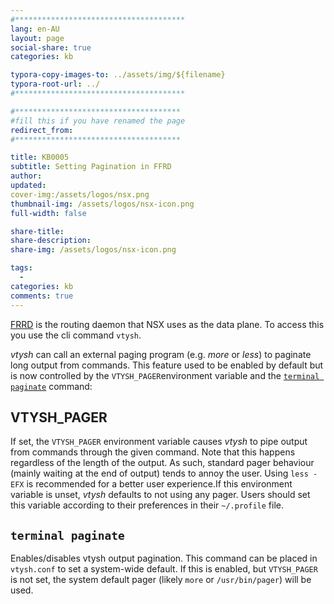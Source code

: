 ```yaml
---
#**************************************
lang: en-AU
layout: page
social-share: true
categories: kb

typora-copy-images-to: ../assets/img/${filename}
typora-root-url: ../
#**************************************

#*************************************
#fill this if you have renamed the page
redirect_from:
#*************************************

title: KB0005
subtitle: Setting Pagination in FFRD
author:
updated:
cover-img:/assets/logos/nsx.png
thumbnail-img: /assets/logos/nsx-icon.png
full-width: false

share-title:
share-description: 
share-img: /assets/logos/nsx-icon.png

tags:
  -
categories: kb
comments: true
---
```


[FRRD](https://docs.frrouting.org) is the routing daemon that NSX uses as the data plane. To access this you use the cli command `vtysh`. 

*vtysh* can call an external paging program (e.g. *more* or *less*) to paginate long output from commands. This feature used to be enabled by default but is now controlled by the `VTYSH_PAGER`environment variable and the [`terminal paginate`](https://docs.frrouting.org/en/latest/vtysh.html#clicmd-terminal-paginate) command:

## VTYSH_PAGER

If set, the `VTYSH_PAGER` environment variable causes *vtysh* to pipe output from commands through the given command. Note that this happens regardless of the length of the output. As such, standard pager behaviour (mainly waiting at the end of output) tends to annoy the user. Using `less -EFX` is recommended for a better user experience.If this environment variable is unset, *vtysh* defaults to not using any pager. Users should set this variable according to their preferences in their `~/.profile` file.

## `terminal paginate`

Enables/disables vtysh output pagination. This command can be placed in `vtysh.conf` to set a system-wide default. If this is enabled, but `VTYSH_PAGER` is not set, the system default pager (likely `more` or `/usr/bin/pager`) will be used.
